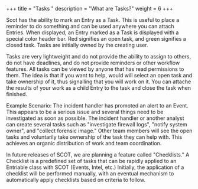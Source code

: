 +++
title = "Tasks "
description = "What are Tasks?"
weight = 6
+++

Scot has the ability to mark an Entry as a Task.  This is useful to place a reminder to do something and can be used anywhere you can attach Entries.  When displayed, an Entry marked as a Task is displayed with a special color header bar.  Red signifies an open task, and green signifies a closed task.  Tasks are initially owned by the creating user.

Tasks are very lightweight and do not provide the ability to assign to others, do not have deadlines, and do not provide reminders or other workflow features.  All tasks can be viewed by anyone that has read permissions to them.  The idea is that if you want to help, would will select an open task and take ownership of it, thus signalling that you will work on it.  You can attache the results of your work as a child Entry to the task and close the task when finished.

Example Scenario:  The incident handler has promoted an alert to an Event.  This appears to be a serious issue and several things need to be investigated as soon as possible.  The incident handler or another analyst can create several tasks such as "investigate firewall logs", "notify system owner", and "collect forensic image."  Other team members will see the open tasks and voluntarily take ownership of the task they can help with.  This achieves an organic distribution of work and team coordination.

In future releases of SCOT, we are planning a feature called "Checklists."  A Checklist is a predefined set of tasks that can be rapidly applied to an Entriable class with SCOT (Events, Intel, etc.)  Initially, the application of a checklist will be performed manually, with an eventual mechanism to automatically apply checklists based on criteria to follow. 



